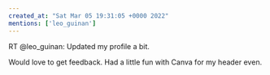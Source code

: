 ```yaml
---
created_at: "Sat Mar 05 19:31:05 +0000 2022"
mentions: ['leo_guinan']
---
```


RT @leo_guinan: Updated my profile a bit.

Would love to get feedback. Had a little fun with Canva for my header even.
